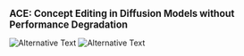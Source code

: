 <!DOCTYPE html>
<html lang="en">
<head>
    <meta charset="UTF-8">
    <meta name="viewport" content="width=device-width, initial-scale=1.0">
    <title>ACE: Concept Editing in Diffusion Models</title>
</head>
<body>
    <p><strong><big>ACE: Concept Editing in Diffusion Models without Performance Degradation</big></strong></p>
    <img src="/littelittlenine/ACE-zero/images/intro1" alt="Alternative Text">
    <img src="/littelittlenine/ACE-zero/images/intro2" alt="Alternative Text">
</body>
</html>
